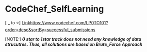 # CodeChef_SelfLearning

[ _ to ⭐] [Link]()https://www.codechef.com/LP0TO101?order=desc&sortBy=successful_submissions

[NOTE:] ***0 star to 1star track  does not need  any knowledge of data strucutres. Thus, all solutions are based on Brute_Force Approach***
